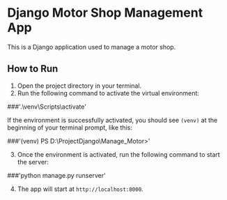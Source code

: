 # Django Motor Shop Management App

This is a Django application used to manage a motor shop.

## How to Run

1. Open the project directory in your terminal.
2. Run the following command to activate the virtual environment:

###'.\venv\Scripts\activate'

If the environment is successfully activated, you should see `(venv)` at the beginning of your terminal prompt, like this:

###'(venv) PS D:\ProjectDjango\Manage_Motor>'

3. Once the environment is activated, run the following command to start the server:

###'python manage.py runserver'

4. The app will start at `http://localhost:8000`.
